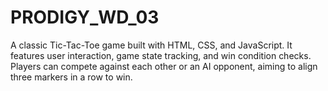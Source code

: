 # PRODIGY_WD_03
A classic Tic-Tac-Toe game built with HTML, CSS, and JavaScript. It features user interaction, game state tracking, and win condition checks. Players can compete against each other or an AI opponent, aiming to align three markers in a row to win.
